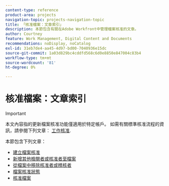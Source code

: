 ```yaml
---
content-type: reference
product-area: projects
navigation-topic: projects-navigation-topic
title: 「核准檔案：文章索引」
description: 本節包含有關在Adobe Workfront中管理檔案核准的文章。
author: Courtney
feature: Work Management, Digital Content and Documents
recommendations: noDisplay, noCatalog
exl-id: 31eb7de4-aa45-4d97-bd00-7040936e15dc
source-git-commit: 1a03d829bc4cddfd568c6d0e8850e847004c83b4
workflow-type: tm+mt
source-wordcount: '81'
ht-degree: 0%

---
```


# 核准檔案：文章索引

>[!IMPORTANT]
>
>本文內容指的更新檔案核准功能僅適用於特定帳戶。 如需有關標準核准流程的資訊，請參閱下列文章： [工作核准](/help/quicksilver/review-and-approve-work/manage-approvals/manage-approvals.md).

本節包含下列文章：

* [建立檔案核准](/help/quicksilver/review-and-approve-work/document-reviews-and-approvals/manage-document-approvals/create-a-document-approval.md)
* [新增其他檢閱者或核准者至檔案](/help/quicksilver/review-and-approve-work/document-reviews-and-approvals/manage-document-approvals/add-additional-reviewers-or-approvers.md)
* [從檔案中移除核准者或稽核者](/help/quicksilver/review-and-approve-work/document-reviews-and-approvals/manage-document-approvals/remove-approvers-or-reviewers.md)
* [檔案核准狀態](/help/quicksilver/review-and-approve-work/document-reviews-and-approvals/manage-document-approvals/document-approval-status.md)
* [核准檔案](/help/quicksilver/review-and-approve-work/document-reviews-and-approvals/review-and-approve-documents/approve-a-document.md)
